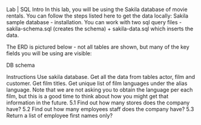 Lab | SQL Intro
In this lab, you will be using the Sakila database of movie rentals. You can follow the steps listed here to get the data locally: Sakila sample database - installation. You can work with two sql query files - sakila-schema.sql (creates the schema) + sakila-data.sql which inserts the data.

The ERD is pictured below - not all tables are shown, but many of the key fields you will be using are visible:


DB schema




Instructions
Use sakila database.
Get all the data from tables actor, film and customer.
Get film titles.
Get unique list of film languages under the alias language. Note that we are not asking you to obtain the language per each film, but this is a good time to think about how you might get that information in the future.
5.1 Find out how many stores does the company have?
5.2 Find out how many employees staff does the company have?
5.3 Return a list of employee first names only?
